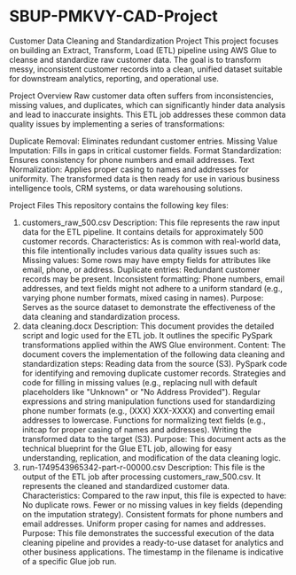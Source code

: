 # SBUP-PMKVY-CAD-Project

Customer Data Cleaning and Standardization Project
This project focuses on building an Extract, Transform, Load (ETL) pipeline using AWS Glue to cleanse and standardize raw customer data. The goal is to transform messy, inconsistent customer records into a clean, unified dataset suitable for downstream analytics, reporting, and operational use.

Project Overview
Raw customer data often suffers from inconsistencies, missing values, and duplicates, which can significantly hinder data analysis and lead to inaccurate insights. This ETL job addresses these common data quality issues by implementing a series of transformations:

Duplicate Removal: Eliminates redundant customer entries.
Missing Value Imputation: Fills in gaps in critical customer fields.
Format Standardization: Ensures consistency for phone numbers and email addresses.
Text Normalization: Applies proper casing to names and addresses for uniformity.
The transformed data is then ready for use in various business intelligence tools, CRM systems, or data warehousing solutions.

Project Files
This repository contains the following key files:

1. customers_raw_500.csv
Description: This file represents the raw input data for the ETL pipeline. It contains details for approximately 500 customer records.
Characteristics: As is common with real-world data, this file intentionally includes various data quality issues such as:
Missing values: Some rows may have empty fields for attributes like email, phone, or address.
Duplicate entries: Redundant customer records may be present.
Inconsistent formatting: Phone numbers, email addresses, and text fields might not adhere to a uniform standard (e.g., varying phone number formats, mixed casing in names).
Purpose: Serves as the source dataset to demonstrate the effectiveness of the data cleaning and standardization process.
2. data cleaning.docx
Description: This document provides the detailed script and logic used for the ETL job. It outlines the specific PySpark transformations applied within the AWS Glue environment.
Content: The document covers the implementation of the following data cleaning and standardization steps:
Reading data from the source (S3).
PySpark code for identifying and removing duplicate customer records.
Strategies and code for filling in missing values (e.g., replacing null with default placeholders like "Unknown" or "No Address Provided").
Regular expressions and string manipulation functions used for standardizing phone number formats (e.g., (XXX) XXX-XXXX) and converting email addresses to lowercase.
Functions for normalizing text fields (e.g., initcap for proper casing of names and addresses).
Writing the transformed data to the target (S3).
Purpose: This document acts as the technical blueprint for the Glue ETL job, allowing for easy understanding, replication, and modification of the data cleaning logic.
3. run-1749543965342-part-r-00000.csv
Description: This file is the output of the ETL job after processing customers_raw_500.csv. It represents the cleaned and standardized customer data.
Characteristics: Compared to the raw input, this file is expected to have:
No duplicate rows.
Fewer or no missing values in key fields (depending on the imputation strategy).
Consistent formats for phone numbers and email addresses.
Uniform proper casing for names and addresses.
Purpose: This file demonstrates the successful execution of the data cleaning pipeline and provides a ready-to-use dataset for analytics and other business applications. The timestamp in the filename is indicative of a specific Glue job run.
